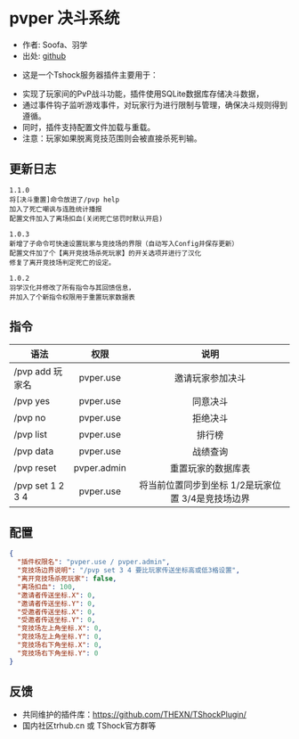 # pvper 决斗系统

- 作者: Soofa、羽学  
- 出处: [github](https://github.com/Soof4/PvPer/)  
+ 这是一个Tshock服务器插件主要用于：  
- 实现了玩家间的PvP战斗功能，插件使用SQLite数据库存储决斗数据，  
- 通过事件钩子监听游戏事件，对玩家行为进行限制与管理，确保决斗规则得到遵循。  
- 同时，插件支持配置文件加载与重载。  
- 注意：玩家如果脱离竞技范围则会被直接杀死判输。  
## 更新日志

```
1.1.0
将[决斗重置]命令放进了/pvp help
加入了死亡嘲讽与连胜统计播报
配置文件加入了离场扣血(关闭死亡惩罚时默认开启)

1.0.3
新增了子命令可快速设置玩家与竞技场的界限（自动写入Config并保存更新）
配置文件加了个【离开竞技场杀死玩家】的开关选项并进行了汉化
修复了离开竞技场判定死亡的设定。

1.0.2
羽学汉化并修改了所有指令与其回馈信息，  
并加入了个新指令权限用于重置玩家数据表
```
## 指令

| 语法           |        权限         |   说明   |
| -------------- | :-----------------: | :------: |
| /pvp add 玩家名 |  pvper.use  | 邀请玩家参加决斗 |
| /pvp yes | pvper.use    |同意决斗|
| /pvp no | pvper.use    |拒绝决斗|
| /pvp list | pvper.use   |  排行榜 |
| /pvp data | pvper.use   | 战绩查询 |
| /pvp reset | pvper.admin   |  重置玩家的数据库表 |
| /pvp set 1 2 3 4 | pvper.use   | 将当前位置同步到坐标 1/2是玩家位置 3/4是竞技场边界 |

## 配置

```json
{
  "插件权限名": "pvper.use / pvper.admin",
  "竞技场边界说明": "/pvp set 3 4 要比玩家传送坐标高或低3格设置",
  "离开竞技场杀死玩家": false,
  "离场扣血": 100,
  "邀请者传送坐标.X": 0,
  "邀请者传送坐标.Y": 0,
  "受邀者传送坐标.X": 0,
  "受邀者传送坐标.Y": 0,
  "竞技场左上角坐标.X": 0,
  "竞技场左上角坐标.Y": 0,
  "竞技场右下角坐标.X": 0,
  "竞技场右下角坐标.Y": 0
}
```
## 反馈
- 共同维护的插件库：https://github.com/THEXN/TShockPlugin/
- 国内社区trhub.cn 或 TShock官方群等
